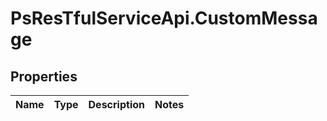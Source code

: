 # PsResTfulServiceApi.CustomMessage

## Properties
Name | Type | Description | Notes
------------ | ------------- | ------------- | -------------
